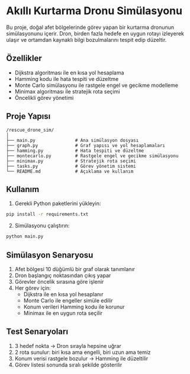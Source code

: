 # Akıllı Kurtarma Dronu Simülasyonu

Bu proje, doğal afet bölgelerinde görev yapan bir kurtarma dronunun simülasyonunu içerir. Dron, birden fazla hedefe en uygun rotayı izleyerek ulaşır ve ortamdan kaynaklı bilgi bozulmalarını tespit edip düzeltir.

## Özellikler

- Dijkstra algoritması ile en kısa yol hesaplama
- Hamming kodu ile hata tespiti ve düzeltme
- Monte Carlo simülasyonu ile rastgele engel ve gecikme modelleme
- Minimax algoritması ile stratejik rota seçimi
- Öncelikli görev yönetimi

## Proje Yapısı

```
/rescue_drone_sim/
│
├── main.py               # Ana simülasyon dosyası
├── graph.py              # Graf yapısı ve yol hesaplamaları
├── hamming.py            # Hata tespiti ve düzeltme
├── montecarlo.py         # Rastgele engel ve gecikme simülasyonu
├── minimax.py            # Stratejik rota seçimi
├── tasks.py              # Görev yönetim sistemi
└── README.md             # Açıklama ve kullanım
```

## Kullanım

1. Gerekli Python paketlerini yükleyin:
```bash
pip install -r requirements.txt
```

2. Simülasyonu çalıştırın:
```bash
python main.py
```

## Simülasyon Senaryosu

1. Afet bölgesi 10 düğümlü bir graf olarak tanımlanır
2. Dron başlangıç noktasından çıkış yapar
3. Görevler öncelik sırasına göre işlenir
4. Her görev için:
   - Dijkstra ile en kısa yol hesaplanır
   - Monte Carlo ile engeller simüle edilir
   - Konum verileri Hamming kodu ile korunur
   - Minimax ile en uygun rota seçilir

## Test Senaryoları

1. 3 hedef nokta → Dron sırayla hepsine uğrar
2. 2 rota sunulur: biri kısa ama engelli, biri uzun ama temiz
3. Konum verisi rastgele bozulur → Hamming ile düzeltilir
4. Görev listesi sonunda sıralı şekilde gösterilir

